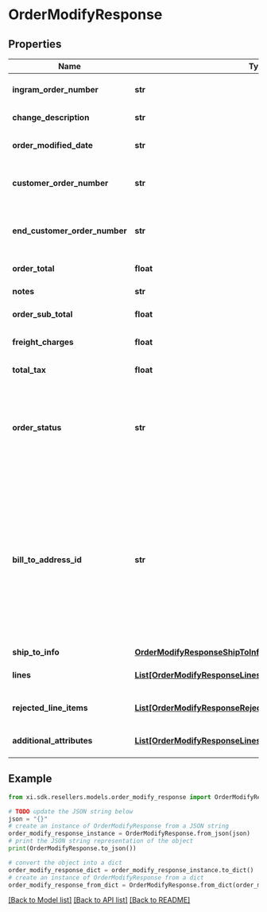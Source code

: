 # OrderModifyResponse


## Properties

Name | Type | Description | Notes
------------ | ------------- | ------------- | -------------
**ingram_order_number** | **str** | The IngramMicro order number. | [optional] 
**change_description** | **str** | The description of the change. | [optional] 
**order_modified_date** | **str** | The date the order was modified. | [optional] 
**customer_order_number** | **str** | The reseller&#39;s order number for reference in their system. | [optional] 
**end_customer_order_number** | **str** | The end user/customer&#39;s order number for reference in their system. | [optional] 
**order_total** | **float** | The total for the order. | [optional] 
**notes** | **str** | Order-level notes. | [optional] 
**order_sub_total** | **float** | The sub total for the order. | [optional] 
**freight_charges** | **float** | The freight charges for the order. | [optional] 
**total_tax** | **float** | The total tax for the order. | [optional] 
**order_status** | **str** | The status of the order. One of the following. Backordered, In Progress, Shipped, Delivered, Canceled, On Hold | [optional] 
**bill_to_address_id** | **str** | Suffix used to identify billing address. Created during onboarding. Resellers are provided with one or more address IDs depending on how many bill to addresses they need for various flooring companies they are using for credit. | [optional] 
**ship_to_info** | [**OrderModifyResponseShipToInfo**](OrderModifyResponseShipToInfo.md) |  | [optional] 
**lines** | [**List[OrderModifyResponseLinesInner]**](OrderModifyResponseLinesInner.md) | The line-level details for the order. | [optional] 
**rejected_line_items** | [**List[OrderModifyResponseRejectedLineItemsInner]**](OrderModifyResponseRejectedLineItemsInner.md) | Details for failed lines in the order. | [optional] 
**additional_attributes** | [**List[OrderModifyResponseLinesInnerAdditionalAttributesInner]**](OrderModifyResponseLinesInnerAdditionalAttributesInner.md) | Header-level additional attributes. | [optional] 

## Example

```python
from xi.sdk.resellers.models.order_modify_response import OrderModifyResponse

# TODO update the JSON string below
json = "{}"
# create an instance of OrderModifyResponse from a JSON string
order_modify_response_instance = OrderModifyResponse.from_json(json)
# print the JSON string representation of the object
print(OrderModifyResponse.to_json())

# convert the object into a dict
order_modify_response_dict = order_modify_response_instance.to_dict()
# create an instance of OrderModifyResponse from a dict
order_modify_response_from_dict = OrderModifyResponse.from_dict(order_modify_response_dict)
```
[[Back to Model list]](../README.md#documentation-for-models) [[Back to API list]](../README.md#documentation-for-api-endpoints) [[Back to README]](../README.md)


